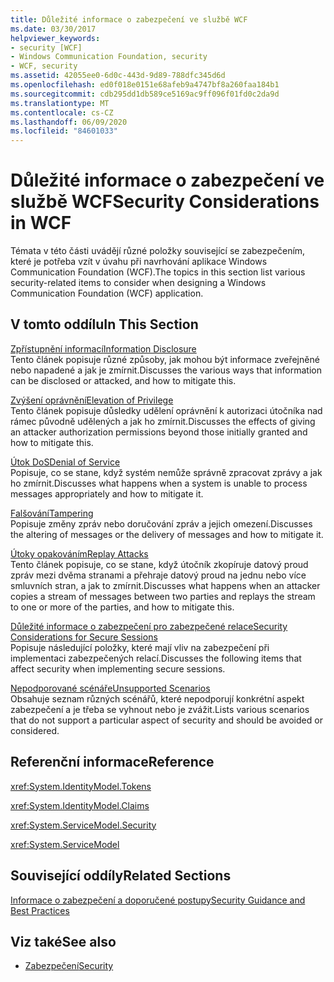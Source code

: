 ```yaml
---
title: Důležité informace o zabezpečení ve službě WCF
ms.date: 03/30/2017
helpviewer_keywords:
- security [WCF]
- Windows Communication Foundation, security
- WCF, security
ms.assetid: 42055ee0-6d0c-443d-9d89-788dfc345d6d
ms.openlocfilehash: ed0f018e0151e68afeb9a4747bf8a260faa184b1
ms.sourcegitcommit: cdb295dd1db589ce5169ac9ff096f01fd0c2da9d
ms.translationtype: MT
ms.contentlocale: cs-CZ
ms.lasthandoff: 06/09/2020
ms.locfileid: "84601033"
---
```

# <a name="security-considerations-in-wcf"></a><span data-ttu-id="4b222-102">Důležité informace o zabezpečení ve službě WCF</span><span class="sxs-lookup"><span data-stu-id="4b222-102">Security Considerations in WCF</span></span>
<span data-ttu-id="4b222-103">Témata v této části uvádějí různé položky související se zabezpečením, které je potřeba vzít v úvahu při navrhování aplikace Windows Communication Foundation (WCF).</span><span class="sxs-lookup"><span data-stu-id="4b222-103">The topics in this section list various security-related items to consider when designing a Windows Communication Foundation (WCF) application.</span></span>  
  
## <a name="in-this-section"></a><span data-ttu-id="4b222-104">V tomto oddílu</span><span class="sxs-lookup"><span data-stu-id="4b222-104">In This Section</span></span>  
 [<span data-ttu-id="4b222-105">Zpřístupnění informací</span><span class="sxs-lookup"><span data-stu-id="4b222-105">Information Disclosure</span></span>](information-disclosure.md)  
 <span data-ttu-id="4b222-106">Tento článek popisuje různé způsoby, jak mohou být informace zveřejněné nebo napadené a jak je zmírnit.</span><span class="sxs-lookup"><span data-stu-id="4b222-106">Discusses the various ways that information can be disclosed or attacked, and how to mitigate this.</span></span>  
  
 [<span data-ttu-id="4b222-107">Zvýšení oprávnění</span><span class="sxs-lookup"><span data-stu-id="4b222-107">Elevation of Privilege</span></span>](elevation-of-privilege.md)  
 <span data-ttu-id="4b222-108">Tento článek popisuje důsledky udělení oprávnění k autorizaci útočníka nad rámec původně udělených a jak ho zmírnit.</span><span class="sxs-lookup"><span data-stu-id="4b222-108">Discusses the effects of giving an attacker authorization permissions beyond those initially granted and how to mitigate this.</span></span>  
  
 [<span data-ttu-id="4b222-109">Útok DoS</span><span class="sxs-lookup"><span data-stu-id="4b222-109">Denial of Service</span></span>](denial-of-service.md)  
 <span data-ttu-id="4b222-110">Popisuje, co se stane, když systém nemůže správně zpracovat zprávy a jak ho zmírnit.</span><span class="sxs-lookup"><span data-stu-id="4b222-110">Discusses what happens when a system is unable to process messages appropriately and how to mitigate it.</span></span>  
  
 [<span data-ttu-id="4b222-111">Falšování</span><span class="sxs-lookup"><span data-stu-id="4b222-111">Tampering</span></span>](tampering.md)  
 <span data-ttu-id="4b222-112">Popisuje změny zpráv nebo doručování zpráv a jejich omezení.</span><span class="sxs-lookup"><span data-stu-id="4b222-112">Discusses the altering of messages or the delivery of messages and how to mitigate it.</span></span>  
  
 [<span data-ttu-id="4b222-113">Útoky opakováním</span><span class="sxs-lookup"><span data-stu-id="4b222-113">Replay Attacks</span></span>](replay-attacks.md)  
 <span data-ttu-id="4b222-114">Tento článek popisuje, co se stane, když útočník zkopíruje datový proud zpráv mezi dvěma stranami a přehraje datový proud na jednu nebo více smluvních stran, a jak to zmírnit.</span><span class="sxs-lookup"><span data-stu-id="4b222-114">Discusses what happens when an attacker copies a stream of messages between two parties and replays the stream to one or more of the parties, and how to mitigate this.</span></span>  
  
 [<span data-ttu-id="4b222-115">Důležité informace o zabezpečení pro zabezpečené relace</span><span class="sxs-lookup"><span data-stu-id="4b222-115">Security Considerations for Secure Sessions</span></span>](security-considerations-for-secure-sessions.md)  
 <span data-ttu-id="4b222-116">Popisuje následující položky, které mají vliv na zabezpečení při implementaci zabezpečených relací.</span><span class="sxs-lookup"><span data-stu-id="4b222-116">Discusses the following items that affect security when implementing secure sessions.</span></span>  
  
 [<span data-ttu-id="4b222-117">Nepodporované scénáře</span><span class="sxs-lookup"><span data-stu-id="4b222-117">Unsupported Scenarios</span></span>](unsupported-scenarios.md)  
 <span data-ttu-id="4b222-118">Obsahuje seznam různých scénářů, které nepodporují konkrétní aspekt zabezpečení a je třeba se vyhnout nebo je zvážit.</span><span class="sxs-lookup"><span data-stu-id="4b222-118">Lists various scenarios that do not support a particular aspect of security and should be avoided or considered.</span></span>  
  
## <a name="reference"></a><span data-ttu-id="4b222-119">Referenční informace</span><span class="sxs-lookup"><span data-stu-id="4b222-119">Reference</span></span>  
 <xref:System.IdentityModel.Tokens>  
  
 <xref:System.IdentityModel.Claims>  
  
 <xref:System.ServiceModel.Security>  
  
 <xref:System.ServiceModel>  
  
## <a name="related-sections"></a><span data-ttu-id="4b222-120">Související oddíly</span><span class="sxs-lookup"><span data-stu-id="4b222-120">Related Sections</span></span>  
 [<span data-ttu-id="4b222-121">Informace o zabezpečení a doporučené postupy</span><span class="sxs-lookup"><span data-stu-id="4b222-121">Security Guidance and Best Practices</span></span>](security-guidance-and-best-practices.md)  
  
## <a name="see-also"></a><span data-ttu-id="4b222-122">Viz také</span><span class="sxs-lookup"><span data-stu-id="4b222-122">See also</span></span>

- [<span data-ttu-id="4b222-123">Zabezpečení</span><span class="sxs-lookup"><span data-stu-id="4b222-123">Security</span></span>](security.md)
